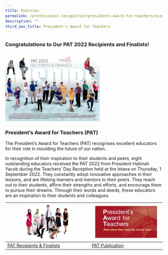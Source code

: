 ```yaml
---
title: Overview
permalink: /professional-recognition/presidents-award-for-teachers/overview/
description: ""
third_nav_title: President's Award for Teachers
---
```





### Congratulations to Our PAT 2022 Recipients and Finalists!

<img src="/images/prore5.png" style="width:60%">

### President’s Award for Teachers (PAT)

The President’s Award for Teachers (PAT) recognises excellent educators for their role in moulding the future of our nation.

In recognition of their inspiration to their students and peers, eight outstanding educators received the PAT 2022 from President Halimah Yacob during the Teachers’ Day Reception held at the Istana on Thursday, 1 September 2022. They constantly adopt innovative approaches in their lessons, and are lifelong learners and mentors to their peers. They reach out to their students, affirm their strengths and efforts, and encourage them to pursue their dreams. Through their words and deeds, these educators are an inspiration to their students and colleagues.

| <img src="/images/prore6.png" style="width:60%"> | <img src="/images/prore7.png" style="width:90%"> |
|---|---|
| [PAT Recipients & Finalists](https://staging.d2dfevnwgxersp.amplifyapp.com/professional-recognition/Presidents-Award-for-Teachers/recipients-and-finalists/) | [PAT Publication](https://staging.d2dfevnwgxersp.amplifyapp.com/professional-recognition/Presidents-Award-for-Teachers/publication/) |
 